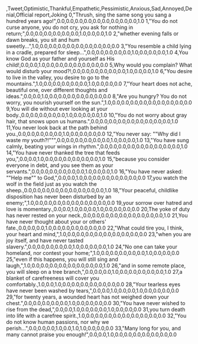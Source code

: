 ,Tweet,Optimistic,Thankful,Empathetic,Pessimistic,Anxious,Sad,Annoyed,Denial,Official report,Joking
0,"Thrush, sing the same song you sang a hundred years ago!",0.0,0.0,0.0,0.0,0.0,0.0,0.0,0.0,0.0,1.0
1,"You do not curse anyone, you do not cry, you ask for nothing in return;",0.0,0.0,0.0,0.0,0.0,0.0,1.0,0.0,0.0,1.0
2,"whether evening falls or dawn breaks, you sit and hum sweetly...",1.0,0.0,0.0,0.0,0.0,0.0,0.0,0.0,0.0,0.0
3,"You resemble a child lying in a cradle, prepared for sleep...",0.0,0.0,0.0,0.0,0.0,1.0,0.0,0.0,0.0,1.0
4,You know God as your father and yourself as His child!,0.0,0.0,1.0,0.0,0.0,0.0,0.0,0.0,0.0,0.0
5,Why would you complain? What would disturb your mood?!,0.0,0.0,0.0,0.0,0.0,0.0,1.0,0.0,0.0,1.0
6,"You desire to live in the valley, you desire to go to the mountains.",1.0,0.0,0.0,0.0,0.0,0.0,1.0,0.0,0.0,0.0
7,"Your heart does not ache, beautiful one, over different thoughts and ideas.",0.0,0.0,1.0,0.0,0.0,0.0,0.0,0.0,0.0,0.0
8,"Are you hungry? You do not worry, you nourish yourself on the sun.",1.0,0.0,0.0,0.0,0.0,0.0,0.0,0.0,0.0,0.0
9,You will die without ever looking at your body.,0.0,0.0,0.0,0.0,0.0,1.0,0.0,0.0,0.0,1.0
10,"You do not worry about gray hair, that snows upon us humans.",0.0,0.0,0.0,0.0,0.0,0.0,0.0,0.0,0.0,1.0
11,You never look back at the path behind you.,0.0,0.0,0.0,0.0,0.0,1.0,0.0,0.0,0.0,0.0
12,"You never say: ""Why did I waste my youth?!""",0.0,0.0,0.0,0.0,0.0,0.0,1.0,0.0,0.0,1.0
13,"You have sung calmly, beating your wings in rhythm.",0.0,0.0,0.0,0.0,0.0,0.0,0.0,0.0,0.0,1.0
14,"You have never thanked the tree that feeds you,",0.0,0.0,1.0,0.0,0.0,0.0,0.0,0.0,0.0,1.0
15,"because you consider everyone in debt, and you see them as your servants.",0.0,0.0,0.0,0.0,0.0,0.0,1.0,0.0,0.0,1.0
16,"You have never asked: ""Help me"" to God,",0.0,0.0,1.0,0.0,0.0,0.0,0.0,0.0,0.0,0.0
17,you watch the wolf in the field just as you watch the sheep.,0.0,0.0,0.0,0.0,0.0,0.0,0.0,0.0,0.0,1.0
18,"Your peaceful, childlike disposition has never been disturbed by an enemy;",1.0,0.0,0.0,0.0,0.0,0.0,0.0,0.0,0.0,0.0
19,your sorrow over hatred and love is momentary.,0.0,0.0,1.0,0.0,0.0,1.0,0.0,0.0,0.0,0.0
20,The yoke of duty has never rested on your neck.,0.0,0.0,0.0,0.0,0.0,0.0,0.0,0.0,0.0,1.0
21,You have never thought about your or others' fate.,0.0,0.0,0.0,1.0,0.0,0.0,0.0,0.0,0.0,0.0
22,"What could tire you, I think, your heart and mind,",1.0,0.0,0.0,0.0,0.0,0.0,0.0,0.0,0.0,0.0
23,"when you are joy itself, and have never tasted slavery.",0.0,0.0,0.0,0.0,0.0,1.0,0.0,0.0,0.0,1.0
24,"No one can take your homeland, nor contest your home;",1.0,0.0,0.0,0.0,0.0,0.0,1.0,0.0,0.0,0.0
25,"even if this happens, you will still sing and laugh,",1.0,0.0,0.0,0.0,0.0,0.0,0.0,0.0,0.0,1.0
26,"and in some remote place, you will sleep on a tree branch,",0.0,0.0,0.0,1.0,0.0,0.0,0.0,0.0,0.0,1.0
27,a blanket of carefreeness will cover you comfortably.,1.0,0.0,1.0,0.0,0.0,0.0,0.0,0.0,0.0,0.0
28,"Your tearless eyes have never been washed by tears,",0.0,0.0,1.0,0.0,0.0,1.0,0.0,0.0,0.0,0.0
29,"for twenty years, a wounded heart has not weighed down your chest.",0.0,0.0,0.0,0.0,0.0,1.0,0.0,0.0,0.0,0.0
30,"You have never wished to rise from the dead,",0.0,0.0,1.0,0.0,0.0,0.0,1.0,0.0,0.0,0.0
31,you turn death into life with a carefree spirit.,1.0,0.0,0.0,0.0,0.0,0.0,0.0,0.0,0.0,0.0
32,"You do not know human passions, nor why we perish...",0.0,0.0,0.0,1.0,0.0,1.0,1.0,0.0,0.0,0.0
33,"Many long for you, and many cannot praise you enough!",0.0,0.0,1.0,0.0,0.0,0.0,0.0,0.0,0.0,0.0
